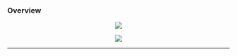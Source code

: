 

### Overview

<p align="center">
    <img src=Images/PE_004_test_02.png>
</p>

<p align="center">
    <img src=Images/PE_004_test_01.png>
</p>

----- 